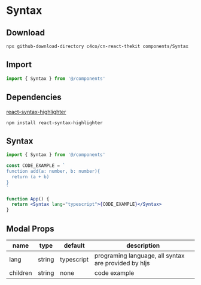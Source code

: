 # Syntax

## Download

```
npx github-download-directory c4co/cn-react-thekit components/Syntax
```

## Import

```jsx
import { Syntax } from '@/components'
```

## Dependencies

[react-syntax-highlighter](https://github.com/react-syntax-highlighter/react-syntax-highlighter)

```
npm install react-syntax-highlighter
```

## Syntax

```jsx
import { Syntax } from '@/components'

const CODE_EXAMPLE = `
function add(a: number, b: number){
  return (a + b)
}
`

function App() {
  return <Syntax lang="typescript">{CODE_EXAMPLE}</Syntax>
}
```

## Modal Props

| name     | type   | default    | description                                          |
| -------- | ------ | ---------- | ---------------------------------------------------- |
| lang     | string | typescript | programing language, all syntax are provided by hljs |
| children | string | none       | code example                                         |
